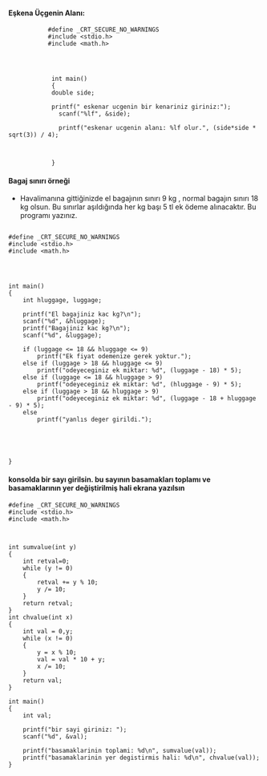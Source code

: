 #### Eşkena Üçgenin Alanı:

               #define _CRT_SECURE_NO_WARNINGS
               #include <stdio.h>
               #include <math.h>




                int main()
                {
               	double side;

                printf(" eskenar ucgenin bir kenariniz giriniz:");
	              scanf("%lf", &side);

	              printf("eskenar ucgenin alanı: %lf olur.", (side*side * sqrt(3)) / 4);



                }
		
		
		
		
#### Bagaj sınırı örneği

- Havalimanına gittiğinizde el bagajının sınırı 9 kg , normal bagajın sınırı 18 kg olsun. Bu sınırlar aşıldığında her kg başı 5 tl ek ödeme alınacaktır. Bu programı yazınız.

```
 
#define _CRT_SECURE_NO_WARNINGS
#include <stdio.h>
#include <math.h>




int main()
{
	int hluggage, luggage;

	printf("El bagajiniz kac kg?\n");
	scanf("%d", &hluggage);
	printf("Bagajiniz kac kg?\n");
	scanf("%d", &luggage);

	if (luggage <= 18 && hluggage <= 9)
		printf("Ek fiyat odemenize gerek yoktur.");
	else if (luggage > 18 && hluggage <= 9)
		printf("odeyeceginiz ek miktar: %d", (luggage - 18) * 5);
	else if (luggage <= 18 && hluggage > 9)
		printf("odeyeceginiz ek miktar: %d", (hluggage - 9) * 5);
	else if (luggage > 18 && hluggage > 9)
		printf("odeyeceginiz ek miktar: %d", (luggage - 18 + hluggage - 9) * 5);
	else
		printf("yanlıs deger girildi.");

 
	


}
```

#### konsolda bir sayı girilsin. bu sayının basamakları toplamı ve basamaklarının yer değiştirilmiş hali ekrana yazılsın


```
#define _CRT_SECURE_NO_WARNINGS
#include <stdio.h>
#include <math.h>



int sumvalue(int y)
{
	int retval=0;
	while (y != 0)
	{
		retval += y % 10;
		y /= 10;
	}
	return retval;
}
int chvalue(int x)
{
	int val = 0,y;
	while (x != 0)
	{
		y = x % 10;          
		val = val * 10 + y;
		x /= 10;
	}
	return val;
}

int main()
{
	int val;

	printf("bir sayi giriniz: ");
	scanf("%d", &val);

	printf("basamaklarinin toplami: %d\n", sumvalue(val));
	printf("basamaklarinin yer degistirmis hali: %d\n", chvalue(val));
}
```
